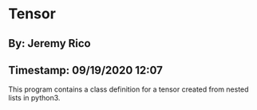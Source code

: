 # Tensor
## By: Jeremy Rico
## Timestamp: 09/19/2020 12:07

This program contains a class definition for a tensor created from nested lists in python3.